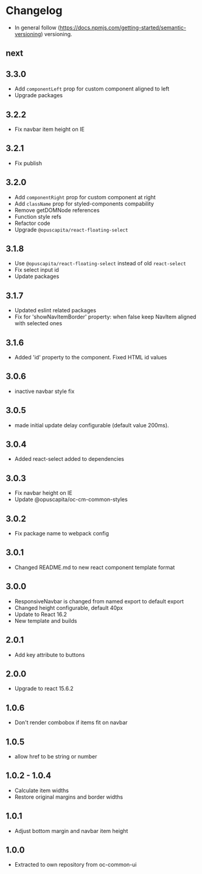 # Changelog

* In general follow (https://docs.npmjs.com/getting-started/semantic-versioning) versioning.

## next

## 3.3.0
* Add `componentLeft` prop for custom component aligned to left
* Upgrade packages

## 3.2.2
* Fix navbar item height on IE

## 3.2.1
* Fix publish

## 3.2.0
* Add `componentRight` prop for custom component at right
* Add `className` prop for styled-components compability
* Remove getDOMNode references
* Function style refs
* Refactor code
* Upgrade `@opuscapita/react-floating-select`

## 3.1.8
* Use `@opuscapita/react-floating-select` instead of old `react-select`
* Fix select input id
* Update packages

## 3.1.7
* Updated eslint related packages
* Fix for 'showNavItemBorder' property: when false keep NavItem aligned with selected ones

## 3.1.6
* Added 'id' property to the component. Fixed HTML id values

## 3.0.6
* inactive navbar style fix

## 3.0.5
* made initial update delay configurable (default value 200ms).

## 3.0.4
* Added react-select added to dependencies

## 3.0.3
* Fix navbar height on IE
* Update @opuscapita/oc-cm-common-styles

## 3.0.2
* Fix package name to webpack config

## 3.0.1
* Changed README.md to new react component template format

## 3.0.0
* ResponsiveNavbar is changed from named export to default export
* Changed height configurable, default 40px
* Update to React 16.2
* New template and builds

## 2.0.1
* Add key attribute to buttons

## 2.0.0
* Upgrade to react 15.6.2

## 1.0.6

* Don't render combobox if items fit on navbar

## 1.0.5

* allow href to be string or number

## 1.0.2 - 1.0.4

* Calculate item widths
* Restore original margins and border widths

## 1.0.1

* Adjust bottom margin and navbar item height

## 1.0.0

* Extracted to own repository from oc-common-ui

